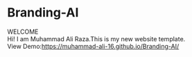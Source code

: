 # Branding-AI
WELCOME<br/>
Hi! I am Muhammad Ali Raza.This  is my new website template.</br>
View Demo:https://muhammad-ali-16.github.io/Branding-AI/
